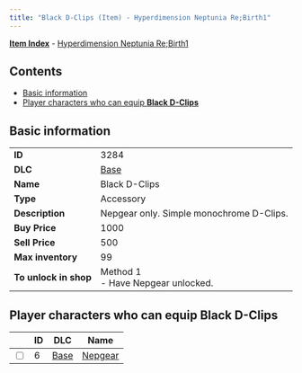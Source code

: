 ```yaml
---
title: "Black D-Clips (Item) - Hyperdimension Neptunia Re;Birth1"
---
```


[**Item Index**](/neptunia/rb1/item/index.html) - [Hyperdimension Neptunia Re;Birth1](/neptunia/rb1)

## Contents

- [Basic information](#basic-information)
- [Player characters who can equip **Black D-Clips**](#player-characters-who-can-equip-black-d-clips)

## Basic information

|   |   |
| -- | -- |
| **ID** | 3284 |
| **DLC** | [Base](/neptunia/rb1/dlc/1-base.html) |
| **Name** | Black D-Clips |
| **Type** | Accessory |
| **Description** | Nepgear only. Simple monochrome D-Clips.  |
| **Buy Price** | 1000 |
| **Sell Price** | 500 |
| **Max inventory** | 99 |
| **To unlock in shop** | Method 1<br />- Have Nepgear unlocked. |


## Player characters who can equip **Black D-Clips**

|    | ID | DLC | Name |
| -- | -- | --- | ---- |
| <input type="checkbox" id="rb1-player-1-6" class="trackbox" /> | 6 | [Base](/neptunia/rb1/dlc/1-base.html) | [Nepgear](/neptunia/rb1/player/1-6-nepgear.html) |
